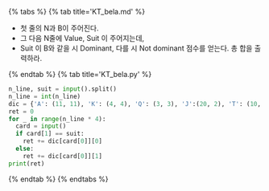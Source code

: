 {% tabs %}
{% tab title='KT_bela.md' %}

* 첫 줄의 N과 B이 주어진다.
* 그 다음 N줄에 Value, Suit 이 주어지는데,
* Suit 이 B와 같을 시 Dominant, 다를 시 Not dominant 점수를 얻는다. 총 합을 출력하라.

{% endtab %}
{% tab title='KT_bela.py' %}

```py
n_line, suit = input().split()
n_line = int(n_line)
dic = {'A': (11, 11), 'K': (4, 4), 'Q': (3, 3), 'J':(20, 2), 'T': (10, 10), '9': (14, 0), '8' : (0, 0), '7': (0, 0)}
ret = 0
for _ in range(n_line * 4):
  card = input()
  if card[1] == suit:
    ret += dic[card[0]][0]
  else:
    ret += dic[card[0]][1]
print(ret)
```

{% endtab %}
{% endtabs %}